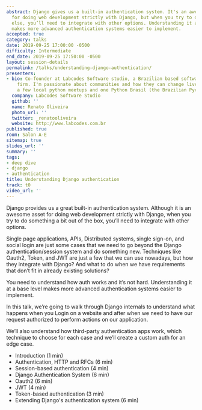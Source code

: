 ```yaml
---
abstract: Django gives us a built-in authentication system. It's an awesome asset
  for doing web development strictly with Django, but when you try to do something
  else, you’ll need to integrate with other options. Understanding it at a base level
  makes more advanced authentication systems easier to implement.
accepted: true
category: talks
date: 2019-09-25 17:00:00 -0500
difficulty: Intermediate
end_date: 2019-09-25 17:50:00 -0500
layout: session-details
permalink: /talks/understanding-django-authentication/
presenters:
- bio: Co-founder at Labcodes Software studio, a Brazilian based software development/consulting
    firm. I'm passionate about communities and how they can change lives. I Organized
    a few local python meetups and one Python Brasil (the Brazilian Pycon).
  company: Labcodes Software Studio
  github: ''
  name: Renato Oliveira
  photo_url: ''
  twitter: _renatooliveira
  website: http://www.labcodes.com.br
published: true
room: Salon A-E
sitemap: true
slides_url: ''
summary: ''
tags:
- deep dive
- django
- authentication
title: Understanding Django authentication
track: t0
video_url: ''
---
```


Django provides us a great built-in authentication system. Although it is an awesome asset for doing web development strictly with Django, when you try to do something a bit out of the box, you’ll need to integrate with other options.

Single page applications, APIs, Distributed systems, single sign-on, and social login are just some cases that we need to go beyond the Django authentication/session system and do something new. Techniques like Oauth2, Token, and JWT are just a few that we can use nowadays, but how they integrate with Django? And what to do when we have requirements that don’t fit in already existing solutions?

You need to understand how auth works and it’s not hard. Understanding it at a base level makes more advanced authentication systems easier to implement.

In this talk, we’re going to walk through Django internals to understand what happens when you Login on a website and after when we need to have our request authorized to perform actions on our application.

We’ll also understand how third-party authentication apps work, which technique to choose for each case and we’ll create a custom auth for an edge case.


 * Introduction (1 min)
 * Authentication, HTTP and RFCs (6 min)
 * Session-based authentication (4 min)
 * Django Authentication System (6 min)
 * Oauth2 (6 min)
 * JWT (4 min)
 * Token-based authentication (3 min)
 * Extending Django's authentication system (6 min)